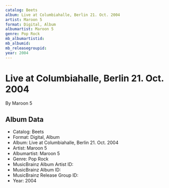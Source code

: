 ```yaml
---
catalog: Beets
album: Live at Columbiahalle, Berlin 21. Oct. 2004
artist: Maroon 5
format: Digital, Album
albumartist: Maroon 5
genre: Pop Rock
mb_albumartistid: 
mb_albumid: 
mb_releasegroupid: 
year: 2004
---
```


# Live at Columbiahalle, Berlin 21. Oct. 2004

By Maroon 5

## Album Data

- Catalog: Beets
- Format: Digital, Album
- Album: Live at Columbiahalle, Berlin 21. Oct. 2004
- Artist: Maroon 5
- Albumartist: Maroon 5
- Genre: Pop Rock
- MusicBrainz Album Artist ID: 
- MusicBrainz Album ID: 
- MusicBrainz Release Group ID: 
- Year: 2004

